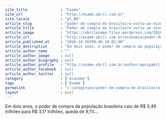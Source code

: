 ```yaml
---
site_title               : "Exame"
site_url                 : "http://exame.abril.com.br"
site_locale              : "pt_BR"
article_slug             : "poder-de-compra-do-brasileiro-volta-ao-nivel-de-2011"
article_title            : "Poder de compra do brasileiro volta ao nível de 2011"
article_image            : "https://abrilexame.files.wordpress.com/2016/10/size_960_16_9_mulher-em-loja-de-bolsas-em-sao-paulo-comercio-consumo.jpg?quality=70&strip=all&w=960"
article_url              : "http://exame.abril.com.br/economia/poder-de-compra-do-brasileiro-volta-ao-nivel-de-2011/"
article_published_at     : "2016-10-16T09:46:34-02:00"
article_description      : "Em dois anos, o poder de compra da população brasileira caiu de R$ 3,49 trilhões para R$ 3,17 trilhões, queda de 9,1%..."
article_author_name      : ""
article_author_image     : null
article_author_biography : null
article_author_profile   : "http://exame.abril.com.br/author/wpvipabril/"
article_author_facebook  : null
article_author_twitter   : null
category                 : ['economy']
tags                     : ['Exame']
permalink                : "/:categories/poder-de-compra-do-brasileiro-volta-ao-nivel-de-2011/"
layout                   : post
---
```


Em dois anos, o poder de compra da população brasileira caiu de R$ 3,49 trilhões para R$ 3,17 trilhões, queda de 9,1%...
